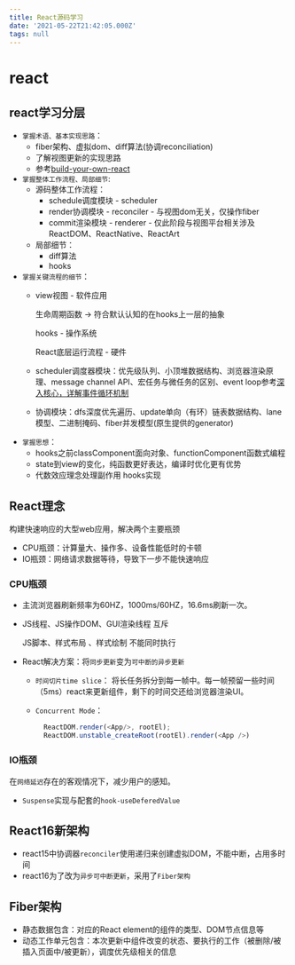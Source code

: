 ```yaml
---
title: React源码学习
date: '2021-05-22T21:42:05.000Z'
tags: null
---
```


# react

## react学习分层

* `掌握术语、基本实现思路`：
  * fiber架构、虚拟dom、diff算法\(协调reconciliation\)
  * 了解视图更新的实现思路
  * 参考[build-your-own-react](https://pomb.us/build-your-own-react/)
* `掌握整体工作流程、局部细节`: 
  * 源码整体工作流程：
    * schedule调度模块 - scheduler
    * render协调模块 - reconciler - 与视图dom无关，仅操作fiber
    * commit渲染模块 - renderer - 仅此阶段与视图平台相关涉及ReactDOM、ReactNative、ReactArt
  * 局部细节：
    * diff算法
    * hooks
* `掌握关键流程的细节`：
  * view视图 - 软件应用

    生命周期函数 -&gt; 符合默认认知的在hooks上一层的抽象

    hooks - 操作系统

    React底层运行流程 - 硬件

  * scheduler调度器模块：优先级队列、小顶堆数据结构、浏览器渲染原理、message channel API、宏任务与微任务的区别、event loop参考[深入核心，详解事件循环机制](https://mp.weixin.qq.com/s/m3a6vjp8-c9a2EYj0cDMmg)
  * 协调模块：dfs深度优先遍历、update单向（有环）链表数据结构、lane模型、二进制掩码、fiber并发模型\(原生提供的generator\)
* `掌握思想`：
  * hooks之前classComponent面向对象、functionComponent函数式编程
  * state到view的变化，纯函数更好表达，编译时优化更有优势
  * 代数效应理念处理副作用 hooks实现

## React理念

构建快速响应的大型web应用，解决两个主要瓶颈

* CPU瓶颈：计算量大、操作多、设备性能低时的卡顿
* IO瓶颈：网络请求数据等待，导致下一步不能快速响应

### CPU瓶颈

* 主流浏览器刷新频率为60HZ，1000ms/60HZ，16.6ms刷新一次。
* JS线程、JS操作DOM、GUI渲染线程 互斥

  JS脚本、样式布局 、样式绘制 不能同时执行

* React解决方案：将`同步更新`变为`可中断的异步更新`
  * `时间切片time slice`： 将长任务拆分到每一帧中。每一帧预留一些时间（5ms）react来更新组件，剩下的时间交还给浏览器渲染UI。
  * `Concurrent Mode`：

    ```javascript
      ReactDOM.render(<App/>, rootEl);
      ReactDOM.unstable_createRoot(rootEl).render(<App />)
    ```

### IO瓶颈

在`网络延迟`存在的客观情况下，减少用户的感知。

* `Suspense`实现与配套的`hook-useDeferedValue`

## React16新架构

* react15中协调器`reconciler`使用递归来创建虚拟DOM，不能中断，占用多时间
* react16为了改为`异步可中断更新`，采用了`Fiber架构`

## Fiber架构

* 静态数据包含：对应的React element的组件的类型、DOM节点信息等
* 动态工作单元包含：本次更新中组件改变的状态、要执行的工作（被删除/被插入页面中/被更新），调度优先级相关的信息

